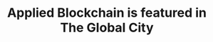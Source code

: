 ---
layout: post
title: 'Applied Blockchain is  featured in The Global City'
image: the-global-city
category: news
social: external
link: https://www.theglobalcity.uk/resources/applied-blockchain
headline: The Global City, run by the City of London Corporation, showcases the UK's offer for financial and professional services.
---